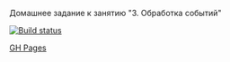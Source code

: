 Домашнее задание к занятию "3. Обработка событий"

[![Build status](https://ci.appveyor.com/api/projects/status/f3omrllewquaptgw?svg=true)](https://ci.appveyor.com/project/AnatolOV/game)

[GH Pages](https://anatolov.github.io/game/)
